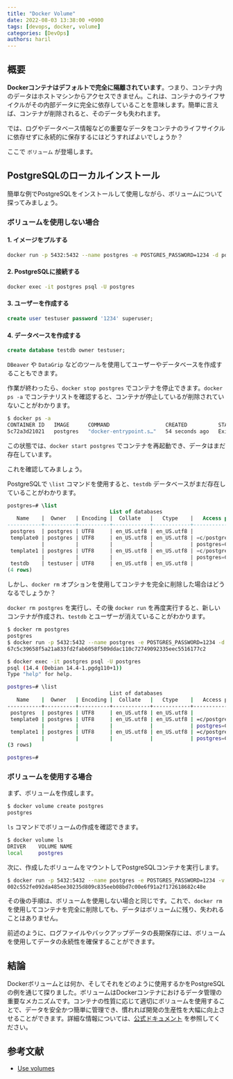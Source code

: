 ```yaml
---
title: "Docker Volume"
date: 2022-08-03 13:38:00 +0900
tags: [devops, docker, volume]
categories: [DevOps]
authors: haril
---
```


## 概要

**Dockerコンテナはデフォルトで完全に隔離されています**。つまり、コンテナ内のデータはホストマシンからアクセスできません。これは、コンテナのライフサイクルがその内部データに完全に依存していることを意味します。簡単に言えば、コンテナが削除されると、そのデータも失われます。

では、ログやデータベース情報などの重要なデータをコンテナのライフサイクルに依存せずに永続的に保存するにはどうすればよいでしょうか？

ここで `ボリューム` が登場します。

## PostgreSQLのローカルインストール

簡単な例でPostgreSQLをインストールして使用しながら、ボリュームについて探ってみましょう。

### ボリュームを使用しない場合

#### 1. イメージをプルする

```bash
docker run -p 5432:5432 --name postgres -e POSTGRES_PASSWORD=1234 -d postgres
```

#### 2. PostgreSQLに接続する

```bash
docker exec -it postgres psql -U postgres
```

#### 3. ユーザーを作成する

```sql
create user testuser password '1234' superuser;
```

#### 4. データベースを作成する

```sql
create database testdb owner testuser;
```

`DBeaver` や `DataGrip` などのツールを使用してユーザーやデータベースを作成することもできます。

作業が終わったら、`docker stop postgres` でコンテナを停止できます。`docker ps -a` でコンテナリストを確認すると、コンテナが停止しているが削除されていないことがわかります。

```bash
$ docker ps -a
CONTAINER ID   IMAGE      COMMAND                  CREATED          STATUS                      PORTS     NAMES
5c72a3d21021   postgres   "docker-entrypoint.s…"   54 seconds ago   Exited (0) 43 seconds ago             postgres
```

この状態では、`docker start postgres` でコンテナを再起動でき、データはまだ存在しています。

これを確認してみましょう。

PostgreSQLで `\list` コマンドを使用すると、`testdb` データベースがまだ存在していることがわかります。

```sql
postgres=# \list
                                 List of databases
   Name    |  Owner   | Encoding |  Collate   |   Ctype    |   Access privileges
-----------+----------+----------+------------+------------+-----------------------
 postgres  | postgres | UTF8     | en_US.utf8 | en_US.utf8 |
 template0 | postgres | UTF8     | en_US.utf8 | en_US.utf8 | =c/postgres          +
           |          |          |            |            | postgres=CTc/postgres
 template1 | postgres | UTF8     | en_US.utf8 | en_US.utf8 | =c/postgres          +
           |          |          |            |            | postgres=CTc/postgres
 testdb    | testuser | UTF8     | en_US.utf8 | en_US.utf8 |
(4 rows)
```

しかし、`docker rm` オプションを使用してコンテナを完全に削除した場合はどうなるでしょうか？

`docker rm postgres` を実行し、その後 `docker run` を再度実行すると、新しいコンテナが作成され、`testdb` とユーザーが消えていることがわかります。

```bash
$ docker rm postgres
postgres
$ docker run -p 5432:5432 --name postgres -e POSTGRES_PASSWORD=1234 -d postgres
67c5c39658f5a21a833fd2fab6058f509ddac110c72749092335eec5516177c2
```

```bash
$ docker exec -it postgres psql -U postgres
psql (14.4 (Debian 14.4-1.pgdg110+1))
Type "help" for help.

postgres=# \list
                                 List of databases
   Name    |  Owner   | Encoding |  Collate   |   Ctype    |   Access privileges
-----------+----------+----------+------------+------------+-----------------------
 postgres  | postgres | UTF8     | en_US.utf8 | en_US.utf8 |
 template0 | postgres | UTF8     | en_US.utf8 | en_US.utf8 | =c/postgres          +
           |          |          |            |            | postgres=CTc/postgres
 template1 | postgres | UTF8     | en_US.utf8 | en_US.utf8 | =c/postgres          +
           |          |          |            |            | postgres=CTc/postgres
(3 rows)

postgres=#
```

### ボリュームを使用する場合

まず、ボリュームを作成します。

```bash
$ docker volume create postgres
postgres
```

`ls` コマンドでボリュームの作成を確認できます。

```bash
$ docker volume ls
DRIVER    VOLUME NAME
local     postgres
```

次に、作成したボリュームをマウントしてPostgreSQLコンテナを実行します。

```bash
$ docker run -p 5432:5432 --name postgres -e POSTGRES_PASSWORD=1234 -v postgres:/var/lib/postgresql/data -d postgres
002c552fe092da485ee30235d809c835eeb08bd7c00e6f91a2f172618682c48e
```

その後の手順は、ボリュームを使用しない場合と同じです。これで、`docker rm` を使用してコンテナを完全に削除しても、データはボリュームに残り、失われることはありません。

前述のように、ログファイルやバックアップデータの長期保存には、ボリュームを使用してデータの永続性を確保することができます。

## 結論

Dockerボリュームとは何か、そしてそれをどのように使用するかをPostgreSQLの例を通じて探りました。ボリュームはDockerコンテナにおけるデータ管理の重要なメカニズムです。コンテナの性質に応じて適切にボリュームを使用することで、データを安全かつ簡単に管理でき、慣れれば開発の生産性を大幅に向上させることができます。詳細な情報については、[公式ドキュメント](https://docs.docker.com/storage/volumes/) を参照してください。

## 参考文献

- [Use volumes](https://docs.docker.com/storage/volumes/)